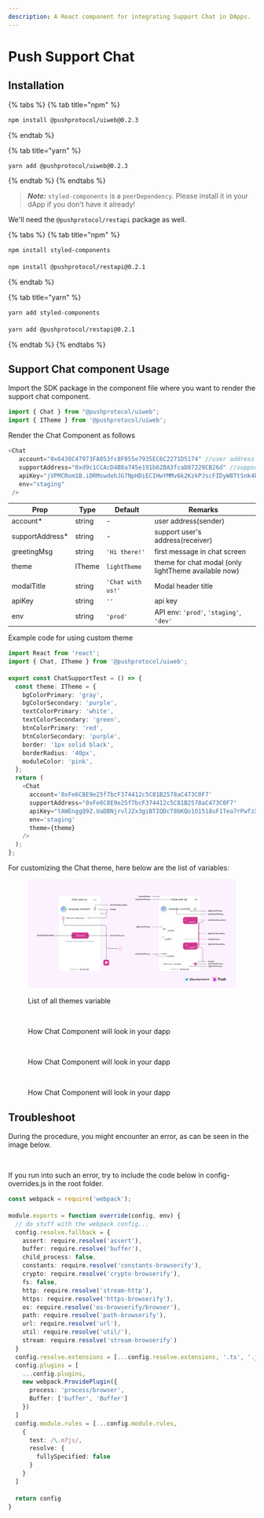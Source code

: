 ```yaml
---
description: A React component for integrating Support Chat in DApps.
---
```


# Push Support Chat

## Installation

{% tabs %}
{% tab title="npm" %}
```bash
npm install @pushprotocol/uiweb@0.2.3
```
{% endtab %}

{% tab title="yarn" %}
```bash
yarn add @pushprotocol/uiweb@0.2.3
```
{% endtab %}
{% endtabs %}

> _**Note:**_ `styled-components` is a `peerDependency`. Please install it in your dApp if you don't have it already!

We'll need the `@pushprotocol/restapi` package as well.

{% tabs %}
{% tab title="npm" %}
```bash
npm install styled-components

npm install @pushprotocol/restapi@0.2.1 
```
{% endtab %}

{% tab title="yarn" %}
```bash
yarn add styled-components

yarn add @pushprotocol/restapi@0.2.1 
```
{% endtab %}
{% endtabs %}

## Support Chat component Usage

Import the SDK package in the component file where you want to render the support chat component.

```typescript
import { Chat } from "@pushprotocol/uiweb";
import { ITheme } from '@pushprotocol/uiweb';
```

Render the Chat Component as follows

```typescript
<Chat
   account="0x6430C47973FA053fc8F055e7935EC6C2271D5174" //user address
   supportAddress="0xd9c1CCAcD4B8a745e191b62BA3fcaD87229CB26d" //support address
   apiKey="jVPMCRom1B.iDRMswdehJG7NpHDiECIHwYMMv6k2KzkPJscFIDyW8TtSnk4blYnGa8DIkfuacU0"
   env="staging"
 />
```

| Prop             | Type   | Default           | Remarks                                              |
| ---------------- | ------ | ----------------- | ---------------------------------------------------- |
| account\*        | string | -                 | user address(sender)                                 |
| supportAddress\* | string | -                 | support user's address(receiver)                     |
| greetingMsg      | string | `'Hi there!'`     | first message in chat screen                         |
| theme            | ITheme | `lightTheme`      | theme for chat modal (only lightTheme available now) |
| modalTitle       | string | `'Chat with us!'` | Modal header title                                   |
| apiKey           | string | `''`              | api key                                              |
| env              | string | `'prod'`          | API env: `'prod'`, `'staging'`, `'dev'`              |

Example code for using custom theme

```typescript
import React from 'react';
import { Chat, ITheme } from '@pushprotocol/uiweb';

export const ChatSupportTest = () => {
  const theme: ITheme = {
    bgColorPrimary: 'gray',
    bgColorSecondary: 'purple',
    textColorPrimary: 'white',
    textColorSecondary: 'green',
    btnColorPrimary: 'red',
    btnColorSecondary: 'purple',
    border: '1px solid black',
    borderRadius: '40px',
    moduleColor: 'pink',
  };
  return (
    <Chat
      account='0xFe6C8E9e25f7bcF374412c5C81B2578aC473C0F7'
      supportAddress="0xFe6C8E9e25f7bcF374412c5C81B2578aC473C0F7"
      apiKey="tAWEnggQ9Z.UaDBNjrvlJZx3giBTIQDcT8bKQo1O1518uF1Tea7rPwfzXv2ouV5rX9ViwgJUrXm"
      env='staging'
      theme={theme}
    />
  );
};
```

For customizing the Chat theme, here below are the list of variables:

<figure><img src="../../../../.gitbook/assets/Push Sdk Diagram (1).png" alt=""><figcaption><p>List of all themes variable</p></figcaption></figure>

<figure><img src="../../../../.gitbook/assets/pushLogo.png" alt=""><figcaption><p>How Chat Component will look in your dapp</p></figcaption></figure>

<figure><img src="../../../../.gitbook/assets/chat1.png" alt=""><figcaption><p>How Chat Component will look in your dapp</p></figcaption></figure>

<figure><img src="../../../../.gitbook/assets/chat2.png" alt=""><figcaption><p>How Chat Component will look in your dapp</p></figcaption></figure>

## Troubleshoot

During the procedure, you might encounter an error, as can be seen in the image below.

<figure><img src="../../../../.gitbook/assets/err-1.png" alt=""><figcaption></figcaption></figure>

If you run into such an error, try to include the code below in config-overrides.js in the root folder.

```typescript
const webpack = require('webpack');

module.exports = function override(config, env) {
  // do stuff with the webpack config...
  config.resolve.fallback = {
    assert: require.resolve('assert'),
    buffer: require.resolve('buffer'),
    child_process: false,
    constants: require.resolve('constants-browserify'),
    crypto: require.resolve('crypto-browserify'),
    fs: false,
    http: require.resolve('stream-http'),
    https: require.resolve('https-browserify'),
    os: require.resolve('os-browserify/browser'),
    path: require.resolve('path-browserify'),
    url: require.resolve('url'),
    util: require.resolve('util/'),
    stream: require.resolve('stream-browserify')
  }
  config.resolve.extensions = [...config.resolve.extensions, '.ts', '.js']
  config.plugins = [
    ...config.plugins,
    new webpack.ProvidePlugin({
      process: 'process/browser',
      Buffer: ['buffer', 'Buffer']
    })
  ]
  config.module.rules = [...config.module.rules,
    {
      test: /\.m?js/,
      resolve: {
        fullySpecified: false
      }
    }
  ]

  return config
}
```
